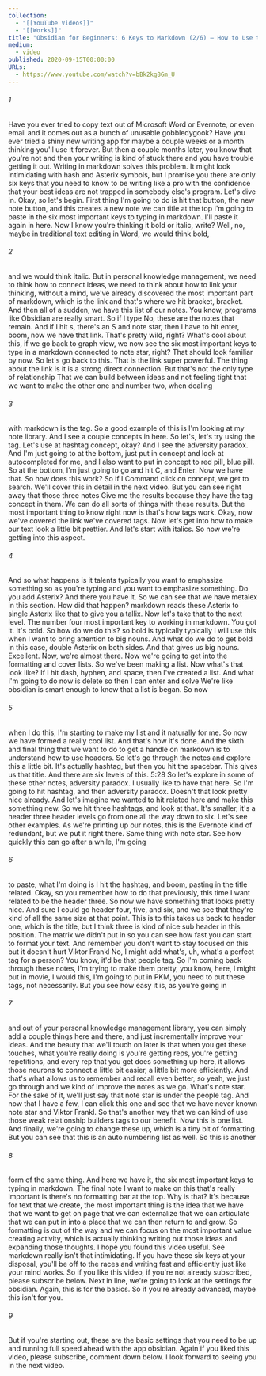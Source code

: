 ```yaml
---
collection:
  - "[[YouTube Videos]]"
  - "[[Works]]"
title: "Obsidian for Beginners: 6 Keys to Markdown (2/6) — How to Use the Obsidian App for Notes"
medium:
  - video
published: 2020-09-15T00:00:00
URLs:
  - https://www.youtube.com/watch?v=bBk2kg8Gm_U
---
```


###### 1

Have you ever tried to copy text out of Microsoft Word or Evernote, or even email and it comes out as a bunch of unusable gobbledygook? Have you ever tried a shiny new writing app for maybe a couple weeks or a month thinking you'll use it forever. But then a couple months later, you know that you're not and then your writing is kind of stuck there and you have trouble getting it out. Writing in markdown solves this problem. It might look intimidating with hash and Asterix symbols, but I promise you there are only six keys that you need to know to be writing like a pro with the confidence that your best ideas are not trapped in somebody else's program. Let's dive in. Okay, so let's begin. First thing I'm going to do is hit that button, the new note button, and this creates a new note we can title at the top I'm going to paste in the six most important keys to typing in markdown. I'll paste it again in here. Now I know you're thinking it bold or italic, write? Well, no, maybe in traditional text editing in Word, we would think bold,

###### 2

and we would think italic. But in personal knowledge management, we need to think how to connect ideas, we need to think about how to link your thinking, without a mind, we've already discovered the most important part of markdown, which is the link and that's where we hit bracket, bracket. And then all of a sudden, we have this list of our notes. You know, programs like Obsidian are really smart. So if I type No, these are the notes that remain. And if I hit s, there's an S and note star, then I have to hit enter, boom, now we have that link. That's pretty wild, right? What's cool about this, if we go back to graph view, we now see the six most important keys to type in a markdown connected to note star, right? That should look familiar by now. So let's go back to this. That is the link super powerful. The thing about the link is it is a strong direct connection. But that's not the only type of relationship That we can build between ideas and not feeling tight that we want to make the other one and number two, when dealing

###### 3

with markdown is the tag. So a good example of this is I'm looking at my note library. And I see a couple concepts in here. So let's, let's try using the tag. Let's use at hashtag concept, okay? And I see the adversity paradox. And I'm just going to at the bottom, just put in concept and look at autocompleted for me, and I also want to put in concept to red pill, blue pill. So at the bottom, I'm just going to go and hit C, and Enter. Now we have that. So how does this work? So if I Command click on concept, we get to search. We'll cover this in detail in the next video. But you can see right away that those three notes Give me the results because they have the tag concept in them. We can do all sorts of things with these results. But the most important thing to know right now is that's how tags work. Okay, now we've covered the link we've covered tags. Now let's get into how to make our text look a little bit prettier. And let's start with italics. So now we're getting into this aspect.

###### 4

And so what happens is it talents typically you want to emphasize something so as you're typing and you want to emphasize something. Do you add Asterix? And there you have it. So we can see that we have metalex in this section. How did that happen? markdown reads these Asterix to single Asterix like that to give you a tallix. Now let's take that to the next level. The number four most important key to working in markdown. You got it. It's bold. So how do we do this? so bold is typically typically I will use this when I want to bring attention to big nouns. And what do we do to get bold in this case, double Asterix on both sides. And that gives us big nouns. Excellent. Now, we're almost there. Now we're going to get into the formatting and cover lists. So we've been making a list. Now what's that look like? If I hit dash, hyphen, and space, then I've created a list. And what I'm going to do now is delete so then I can enter and solve We're like obsidian is smart enough to know that a list is began. So now

###### 5

when I do this, I'm starting to make my list and it naturally for me. So now we have formed a really cool list. And that's how it's done. And the sixth and final thing that we want to do to get a handle on markdown is to understand how to use headers. So let's go through the notes and explore this a little bit. It's actually hashtag, but then you hit the spacebar. This gives us that title. And there are six levels of this. 5:28 So let's explore in some of these other notes, adversity paradox. I usually like to have that here. So I'm going to hit hashtag, and then adversity paradox. Doesn't that look pretty nice already. And let's imagine we wanted to hit related here and make this something new. So we hit three hashtags, and look at that. It's smaller, it's a header three header levels go from one all the way down to six. Let's see other examples. As we're printing up our notes, this is the Evernote kind of redundant, but we put it right there. Same thing with note star. See how quickly this can go after a while, I'm going

###### 6

to paste, what I'm doing is I hit the hashtag, and boom, pasting in the title related. Okay, so you remember how to do that previously, this time I want related to be the header three. So now we have something that looks pretty nice. And sure I could go header four, five, and six, and we see that they're kind of all the same size at that point. This is to this takes us back to header one, which is the title, but I think three is kind of nice sub header in this position. The matrix we didn't put in so you can see how fast you can start to format your text. And remember you don't want to stay focused on this but it doesn't hurt Viktor Frankl No, I might add what's, uh, what's a perfect tag for a person? You know, it'd be that people tag. So I'm coming back through these notes, I'm trying to make them pretty, you know, here, I might put in movie, I would this, I'm going to put in PKM, you need to put these tags, not necessarily. But you see how easy it is, as you're going in

###### 7

and out of your personal knowledge management library, you can simply add a couple things here and there, and just incrementally improve your ideas. And the beauty that we'll touch on later is that when you get these touches, what you're really doing is you're getting reps, you're getting repetitions, and every rep that you get does something up here, it allows those neurons to connect a little bit easier, a little bit more efficiently. And that's what allows us to remember and recall even better, so yeah, we just go through and we kind of improve the notes as we go. What's note star. For the sake of it, we'll just say that note star is under the people tag. And now that I have a few, I can click this one and see that we have never known note star and Viktor Frankl. So that's another way that we can kind of use those weak relationship builders tags to our benefit. Now this is one list. And finally, we're going to change these up, which is a tiny bit of formatting. But you can see that this is an auto numbering list as well. So this is another

###### 8

form of the same thing. And here we have it, the six most important keys to typing in markdown. The final note I want to make on this that's really important is there's no formatting bar at the top. Why is that? It's because for text that we create, the most important thing is the idea that we have that we want to get on page that we can externalize that we can articulate that we can put in into a place that we can then return to and grow. So formatting is out of the way and we can focus on the most important value creating activity, which is actually thinking writing out those ideas and expanding those thoughts. I hope you found this video useful. See markdown really isn't that intimidating. If you have these six keys at your disposal, you'll be off to the races and writing fast and efficiently just like your mind works. So if you like this video, if you're not already subscribed, please subscribe below. Next in line, we're going to look at the settings for obsidian. Again, this is for the basics. So if you're already advanced, maybe this isn't for you.

###### 9

But if you're starting out, these are the basic settings that you need to be up and running full speed ahead with the app obsidian. Again if you liked this video, please subscribe, comment down below. I look forward to seeing you in the next video.
